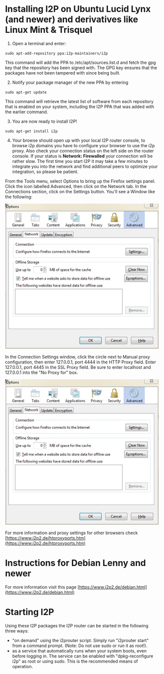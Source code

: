 
Installing I2P on Ubuntu Lucid Lynx (and newer) and derivatives like Linux Mint & Trisquel
===========================================================================================

 1. Open a terminal and enter:
    
 `sudo apt-add-repository ppa:i2p-maintainers/i2p`
 
 This command will add the PPA to /etc/apt/sources.list.d and fetch the gpg key that the repository has been signed with. The GPG key ensures that the packages have not been tampered with since being built.

 2. Notify your package manager of the new PPA by entering

 `sudo apt-get update`

 This command will retrieve the latest list of software from each repository that is enabled on your system, including the I2P PPA that was added with the earlier command.
 
 3. You are now ready to install I2P!

 `sudo apt-get install i2p`
 
 4. Your browse should open up with your local I2P router console, to browse i2p domains you have to configure your browser to use the i2p proxy. Also check your connection status on the left side on the router console. If your status is **Network: Firewalled** your connection will be rather slow. The first time you start I2P it may take a few minutes to integrate you into the network and find additional peers to optimize your integration, so please be patient.

From the Tools menu, select Options to bring up the Firefox settings panel. Click the icon labelled Advanced, then click on the Network tab. In the Connections section, click on the Settings button. You'll see a Window like the following:

![I2P](i2p_1.jpg)

In the Connection Settings window, click the circle next to Manual proxy configuration, then enter 127.0.0.1, port 4444 in the HTTP Proxy field. Enter 127.0.0.1, port 4445 in the SSL Proxy field. Be sure to enter localhost and 127.0.0.1 into the "No Proxy for" box.

![I2P](i2p_1.jpg)

For more information and proxy settings for other browsers check [https://www.i2p2.de/htproxyports.htm](https://www.i2p2.de/htproxyports.htm)

Instructions for Debian Lenny and newer
=======================================
For more information visit this page [https://www.i2p2.de/debian.html](https://www.i2p2.de/debian.html)


Starting I2P
============
Using these I2P packages the I2P router can be started in the following three ways:

* "on demand" using the i2prouter script. Simply run "i2prouter start" from a command prompt. (Note: Do not use sudo or run it as root!).
* as a service that automatically runs when your system boots, even before logging in. The service can be enabled with "dpkg-reconfigure i2p" as root or using sudo. This is the recommended means of operation.

